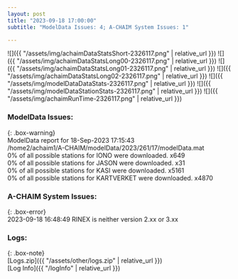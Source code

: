 ```yaml
---
layout: post
title: "2023-09-18 17:00:00"
subtitle: "ModelData Issues: 4; A-CHAIM System Issues: 1"

---
```


![]({{ "/assets/img/achaimDataStatsShort-2326117.png" | relative_url }})
![]({{ "/assets/img/achaimDataStatsLong00-2326117.png" | relative_url }})
![]({{ "/assets/img/achaimDataStatsLong01-2326117.png" | relative_url }})
![]({{ "/assets/img/achaimDataStatsLong02-2326117.png" | relative_url }})
![]({{ "/assets/img/modelDataDataStats-2326117.png" | relative_url }})
![]({{ "/assets/img/modelDataStationStats-2326117.png" | relative_url }})
![]({{ "/assets/img/achaimRunTime-2326117.png" | relative_url }})


### ModelData Issues:  
  
{: .box-warning}  
 ModelData report for 18-Sep-2023 17:15:43   
 /home2/achaim1/A-CHAIM/modelData/2023/261/17/modelData.mat   
 0% of all possible stations for IONO were downloaded. x649   
 0% of all possible stations for JASON were downloaded. x31   
 0% of all possible stations for KASI were downloaded. x5161   
 0% of all possible stations for KARTVERKET were downloaded. x4870   
  
### A-CHAIM System Issues:  
  
{: .box-error}  
2023-09-18 16:48:49 RINEX is neither version 2.xx or 3.xx  

### Logs:  
  
{: .box-note}  
[Logs.zip]({{ "/assets/other/logs.zip" | relative_url }})  
[Log Info]({{ "/logInfo" | relative_url }})  
